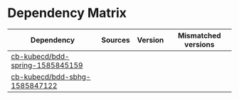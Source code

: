 # Dependency Matrix

Dependency | Sources | Version | Mismatched versions
---------- | ------- | ------- | -------------------
[cb-kubecd/bdd-spring-1585845159](https://github.com/cb-kubecd/bdd-spring-1585845159.git) |  | []() | 
[cb-kubecd/bdd-sbhg-1585847122](https://github.com/cb-kubecd/bdd-sbhg-1585847122.git) |  | []() | 
